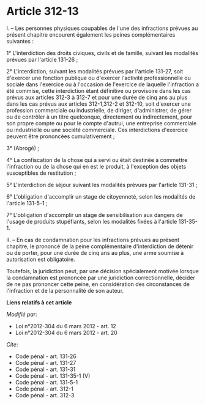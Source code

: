 # Article 312-13

I. – Les personnes physiques coupables de l'une des infractions prévues au présent chapitre encourent également les peines
complémentaires suivantes : 

1° L'interdiction des droits civiques, civils et de famille, suivant les modalités prévues par l'article 131-26 ; 

2° L'interdiction, suivant les modalités prévues par l'article 131-27, soit d'exercer une fonction publique ou d'exercer
l'activité professionnelle ou sociale dans l'exercice ou à l'occasion de l'exercice de laquelle l'infraction a été commise,
cette interdiction étant définitive ou provisoire dans les cas prévus aux articles 312-3 à 312-7 et pour une durée de cinq
ans au plus dans les cas prévus aux articles 312-1,312-2 et 312-10, soit d'exercer une profession commerciale ou
industrielle, de diriger, d'administrer, de gérer ou de contrôler à un titre quelconque, directement ou indirectement, pour
son propre compte ou pour le compte d'autrui, une entreprise commerciale ou industrielle ou une société commerciale. Ces
interdictions d'exercice peuvent être prononcées cumulativement ; 

3° (Abrogé) ; 

4° La confiscation de la chose qui a servi ou était destinée à commettre l'infraction ou de la chose qui en est le produit, à
l'exception des objets susceptibles de restitution ; 

5° L'interdiction de séjour suivant les modalités prévues par l'article 131-31 ; 

6° L'obligation d'accomplir un stage de citoyenneté, selon les modalités de l'article 131-5-1 ; 

7° L'obligation d'accomplir un stage de sensibilisation aux dangers de l'usage de produits stupéfiants, selon les modalités
fixées à l'article 131-35-1. 

II. – En cas de condamnation pour les infractions prévues au présent chapitre, le prononcé de la peine complémentaire
d'interdiction de détenir ou de porter, pour une durée de cinq ans au plus, une arme soumise à autorisation est obligatoire. 

Toutefois, la juridiction peut, par une décision spécialement motivée lorsque la condamnation est prononcée par une
juridiction correctionnelle, décider de ne pas prononcer cette peine, en considération des circonstances de l'infraction et
de la personnalité de son auteur.

**Liens relatifs à cet article**

_Modifié par_:

  - Loi n°2012-304 du 6 mars 2012 - art. 12
  - Loi n°2012-304 du 6 mars 2012 - art. 20

_Cite_:

  - Code pénal - art. 131-26
  - Code pénal - art. 131-27
  - Code pénal - art. 131-31
  - Code pénal - art. 131-35-1 (V)
  - Code pénal - art. 131-5-1
  - Code pénal - art. 312-1
  - Code pénal - art. 312-3
